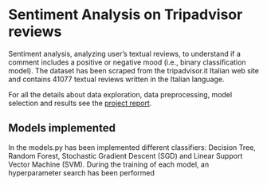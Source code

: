 # Sentiment Analysis on Tripadvisor reviews
Sentiment analysis, analyzing user’s textual reviews, to understand if a comment includes a positive or negative mood (i.e., binary classification model). The dataset has been scraped from the tripadvisor.it Italian web site and contains 41077 textual reviews written in the Italian language.

For all the details about data exploration, data preprocessing, model selection and results see the [project report]().

## Models implemented

In the models.py has been implemented different classifiers: Decision Tree, Random Forest, Stochastic Gradient Descent (SGD) and Linear Support Vector Machine (SVM). During the training of each model, an hyperparameter search has been performed 
